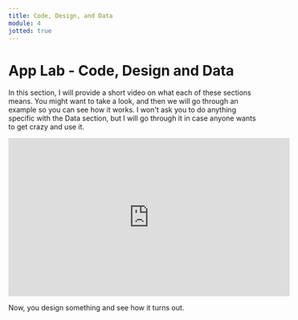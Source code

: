 ```yaml
---
title: Code, Design, and Data
module: 4
jotted: true
---
```


# App Lab - Code, Design and Data

In this section, I will provide a short video on what each of these sections means. You might want to take a look, and then we will go through an example so you can see how it works.  I won't ask you to do anything specific with the Data section, but I will go through it in case anyone wants to get crazy and use it.

<iframe width="560" height="315" src="https://umontana.zoom.us/recording/play/OVPEcmx1O9cFjeC06lHul4ntkuBcMC_Nc3EU25Vyrdt455snil9vkzXSNFOfWioC?continueMode=true" frameborder="0" allow="accelerometer; autoplay; encrypted-media; gyroscope; picture-in-picture" allowfullscreen></iframe>

Now, you design something and see how it turns out.